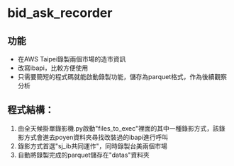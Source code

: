 # bid_ask_recorder

## 功能
- 在AWS Taipei錄製兩個市場的造市資訊  
- 改寫ibapi，比較方便使用  
- 只需要簡短的程式碼就能啟動錄製功能，儲存為parquet格式，作為後續觀察分析  

## 程式結構：
1. 由全天候掛單錄影機.py啟動"files_to_exec"裡面的其中一種錄影方式，該錄影方式會進去poyen資料夾尋找改裝過的ibapi進行呼叫
2. 錄影方式首選"sj_ib共同運作"，同時錄製台美兩個市場
3. 自動將錄製完成的parquet儲存在"datas"資料夾
